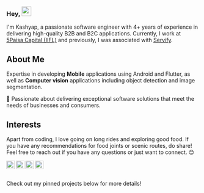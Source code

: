 ### Hey, <img src="https://media.giphy.com/media/hvRJCLFzcasrR4ia7z/giphy.gif" width="25px">

I'm Kashyap, a passionate software engineer with 4+ years of experience in delivering high-quality B2B and B2C applications. Currently, I work at [5Paisa Capital (IIFL)](https://www.5paisa.com/) and previously, I was associated with [Servify](https://servify.in/).


## About Me
Expertise in developing **Mobile** applications using Android and Flutter, as well as **Computer vision** applications including object detection and image segmentation.

🌱 Passionate about delivering exceptional software solutions that meet the needs of businesses and consumers.


## Interests
Apart from coding, I love going on long rides and exploring good food. If you have any recommendations for food joints or scenic routes, do share! Feel free to reach out if you have any questions or just want to connect. 😊

<a href="https://www.linkedin.com/in/kashyapdas/">
  <img align="left" alt="Kashyap's LinkdeIN" width="22px" src="https://cdn.jsdelivr.net/npm/simple-icons@v3/icons/linkedin.svg" />
</a>
<a href="https://medium.com/@kashyapbhat">
  <img align="left" alt="Kashyap's Medium" width="22px" src="https://simpleicons.org/icons/medium.svg" />
</a>
<a href="http://instagram.com/mr__bhat">
  <img align="left" alt="Kashyap's Instagram" width="22px" src="https://cdn.jsdelivr.net/npm/simple-icons@v3/icons/instagram.svg" />
</a>
<a href="https://www.youtube.com/@KashyapBhat">
  <img align="left" alt="Kashyap's Youtube" width="22px" src="https://cdn.jsdelivr.net/npm/simple-icons@v3/icons/youtube.svg" />
</a>
<br /><br />

<br />
Check out my pinned projects below for more details!
